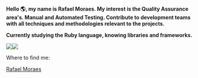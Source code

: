 **Hello :earth_americas:, my name is Rafael Moraes. My interest is the Quality Assurance area's. Manual and Automated Testing. Contribute to development teams with all techniques and methodologies relevant to the projects.**

**Currently studying the Ruby language, knowing libraries and frameworks.**

<img src="https://github-readme-stats-eight-theta.vercel.app/api/top-langs/?username=rafamoraesp&layout=compact&langs_count=8&theme=tokyonight&include_all_commits=true&count_private=true"/><img src="https://github-readme-stats.vercel.app/api?username=rafamoraesp&show_icons=true&theme=tokyonight"/>



Where to find me:  


<div class="badge-base LI-profile-badge" data-locale="pt_BR" data-size="medium" data-theme="dark" data-type="VERTICAL" data-vanity="rafamoraesp" data-version="v1"><a class="badge-base__link LI-simple-link" href="https://br.linkedin.com/in/rafamoraesp?trk=profile-badge">Rafael Moraes</a></div>
              
